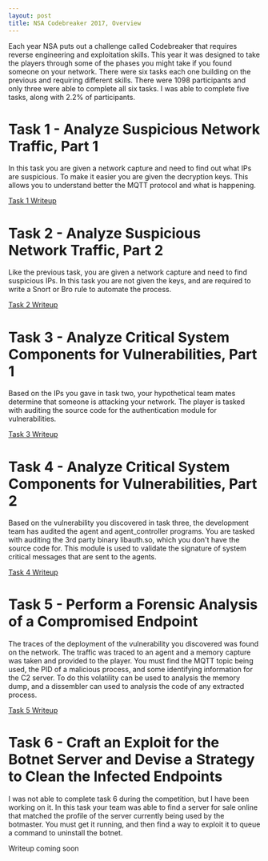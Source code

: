 ```yaml
---
layout: post
title: NSA Codebreaker 2017, Overview
---
```


Each year NSA puts out a challenge called Codebreaker that requires reverse engineering and exploitation skills. This year it was designed to take the players through some of the phases you might take if you found someone on your network. There were six tasks each one building on the previous and requiring different skills. There were 1098 participants and only three were able to complete all six tasks. I was able to complete five tasks, along with 2.2% of participants. 

# Task 1 - Analyze Suspicious Network Traffic, Part 1 #
In this task you are given a network capture and need to find out what IPs are suspicious. To make it easier you are given the decryption keys. This allows you to understand better the MQTT protocol and what is happening. 

[Task 1 Writeup](https://armerj.github.io/CodeBreaker/CodeBreaker-Task-1)

# Task 2 - Analyze Suspicious Network Traffic, Part 2 #
Like the previous task, you are given a network capture and need to find suspicious IPs. In this task you are not given the keys, and are required to write a Snort or Bro rule to automate the process. 

[Task 2 Writeup](https://armerj.github.io/CodeBreaker/CodeBreaker-Task-2)

# Task 3 - Analyze Critical System Components for Vulnerabilities, Part 1 #
Based on the IPs you gave in task two, your hypothetical team mates determine that someone is attacking your network. The player is tasked with auditing the source code for the authentication module for vulnerabilities. 

[Task 3 Writeup](https://armerj.github.io/CodeBreaker/CodeBreaker-Task-3)

# Task 4 - Analyze Critical System Components for Vulnerabilities, Part 2 #
Based on the vulnerability you discovered in task three, the development team has audited the agent and agent_controller programs. You are tasked with auditing the 3rd party binary libauth.so, which you don't have the source code for. This module is used to validate the signature of system critical messages that are sent to the agents. 

[Task 4 Writeup](https://armerj.github.io/CodeBreaker/CodeBreaker-Task-4)

# Task 5 - Perform a Forensic Analysis of a Compromised Endpoint #
The traces of the deployment of the vulnerability you discovered was found on the network. The traffic was traced to an agent and a memory capture was taken and provided to the player. You must find the MQTT topic being used, the PID of a malicious process, and some identifying information for the C2 server. To do this volatility can be used to analysis the memory dump, and a dissembler can used to analysis the code of any extracted process. 

[Task 5 Writeup](https://armerj.github.io/CodeBreaker/CodeBreaker-Task-5)

# Task 6 - Craft an Exploit for the Botnet Server and Devise a Strategy to Clean the Infected Endpoints #
I was not able to complete task 6 during the competition, but I have been working on it. In this task your team was able to find a server for sale online that matched the profile of the server currently being used by the botmaster. You must get it running, and then find a way to exploit it to queue a command to uninstall the botnet. 

Writeup coming soon